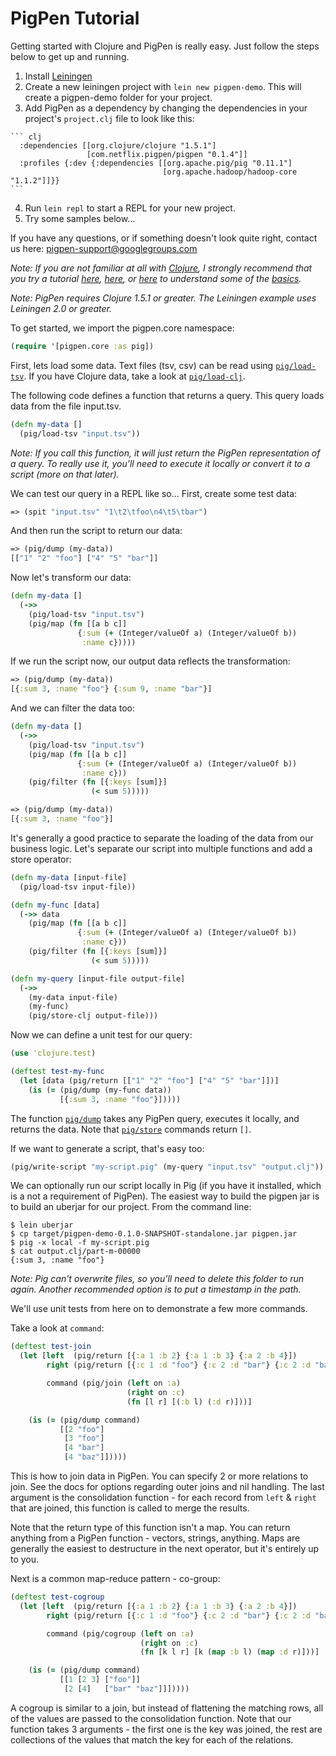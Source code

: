 # PigPen Tutorial

Getting started with Clojure and PigPen is really easy. Just follow the steps below to get up and running.

  1. Install [Leiningen](https://github.com/technomancy/leiningen#leiningen)
  2. Create a new leiningen project with `lein new pigpen-demo`. This will create a pigpen-demo folder for your project.
  3. Add PigPen as a dependency by changing the dependencies in your project's `project.clj` file to look like this:

    ``` clj
      :dependencies [[org.clojure/clojure "1.5.1"]
                     [com.netflix.pigpen/pigpen "0.1.4"]]
      :profiles {:dev {:dependencies [[org.apache.pig/pig "0.11.1"]
                                      [org.apache.hadoop/hadoop-core "1.1.2"]]}}
    ```

  4. Run `lein repl` to start a REPL for your new project.
  5. Try some samples below...

If you have any questions, or if something doesn't look quite right, contact us here: pigpen-support@googlegroups.com

_Note: If you are not familiar at all with [Clojure](http://clojure.org/), I strongly recommend that you try a tutorial [here](http://tryclj.com/), [here](http://java.ociweb.com/mark/clojure/article.html), or [here](http://learn-clojure.com/) to understand some of the [basics](http://clojure.org/cheatsheet)._

_Note: PigPen requires Clojure 1.5.1 or greater. The Leiningen example uses Leiningen 2.0 or greater._

To get started, we import the pigpen.core namespace:

``` clj
(require '[pigpen.core :as pig])
```

First, lets load some data. Text files (tsv, csv) can be read using [`pig/load-tsv`](http://netflix.github.io/PigPen/pigpen.core.html#var-load-tsv). If you have Clojure data, take a look at [`pig/load-clj`](http://netflix.github.io/PigPen/pigpen.core.html#var-load-clj).

The following code defines a function that returns a query. This query loads data from the file input.tsv.

``` clj
(defn my-data []
  (pig/load-tsv "input.tsv"))
```

_Note: If you call this function, it will just return the PigPen representation of a query. To really use it, you'll need to execute it locally or convert it to a script (more on that later)._

We can test our query in a REPL like so... First, create some test data:

``` clj
=> (spit "input.tsv" "1\t2\tfoo\n4\t5\tbar")
```

And then run the script to return our data:

``` clj
=> (pig/dump (my-data))
[["1" "2" "foo"] ["4" "5" "bar"]]
```

Now let's transform our data:

``` clj
(defn my-data []
  (->>
    (pig/load-tsv "input.tsv")
    (pig/map (fn [[a b c]]
               {:sum (+ (Integer/valueOf a) (Integer/valueOf b))
                :name c}))))
```

If we run the script now, our output data reflects the transformation:

``` clj
=> (pig/dump (my-data))
[{:sum 3, :name "foo"} {:sum 9, :name "bar"}]
```

And we can filter the data too:

``` clj
(defn my-data []
  (->>
    (pig/load-tsv "input.tsv")
    (pig/map (fn [[a b c]]
               {:sum (+ (Integer/valueOf a) (Integer/valueOf b))
                :name c}))
    (pig/filter (fn [{:keys [sum]}]
                  (< sum 5)))))

=> (pig/dump (my-data))
[{:sum 3, :name "foo"}]
```

It's generally a good practice to separate the loading of the data from our business logic. Let's separate our script into multiple functions and add a store operator:

``` clj
(defn my-data [input-file]
  (pig/load-tsv input-file))

(defn my-func [data]
  (->> data
    (pig/map (fn [[a b c]]
               {:sum (+ (Integer/valueOf a) (Integer/valueOf b))
                :name c}))
    (pig/filter (fn [{:keys [sum]}]
                  (< sum 5)))))

(defn my-query [input-file output-file]
  (->>
    (my-data input-file)
    (my-func)
    (pig/store-clj output-file)))
```

Now we can define a unit test for our query:

``` clj
(use 'clojure.test)

(deftest test-my-func
  (let [data (pig/return [["1" "2" "foo"] ["4" "5" "bar"]])]
    (is (= (pig/dump (my-func data))
           [{:sum 3, :name "foo"}]))))
```

The function [`pig/dump`](http://netflix.github.io/PigPen/pigpen.core.html#var-dump) takes any PigPen query, executes it locally, and returns the data. Note that [`pig/store`](http://netflix.github.io/PigPen/pigpen.core.html#var-store-tsv) commands return `[]`.

If we want to generate a script, that's easy too:

``` clj
(pig/write-script "my-script.pig" (my-query "input.tsv" "output.clj"))
```

We can optionally run our script locally in Pig (if you have it installed, which is a not a requirement of PigPen). The easiest way to build the pigpen jar is to build an uberjar for our project. From the command line:

```
$ lein uberjar
$ cp target/pigpen-demo-0.1.0-SNAPSHOT-standalone.jar pigpen.jar
$ pig -x local -f my-script.pig
$ cat output.clj/part-m-00000
{:sum 3, :name "foo"}
```

_Note: Pig can't overwrite files, so you'll need to delete this folder to run again. Another recommended option is to put a timestamp in the path._

We'll use unit tests from here on to demonstrate a few more commands. 

Take a look at `command`:

``` clj
(deftest test-join
  (let [left  (pig/return [{:a 1 :b 2} {:a 1 :b 3} {:a 2 :b 4}])
        right (pig/return [{:c 1 :d "foo"} {:c 2 :d "bar"} {:c 2 :d "baz"}])

        command (pig/join (left on :a)
                          (right on :c)
                          (fn [l r] [(:b l) (:d r)]))]

    (is (= (pig/dump command)
           [[2 "foo"]
            [3 "foo"]
            [4 "bar"]
            [4 "baz"]]))))
```

This is how to join data in PigPen. You can specify 2 or more relations to join. See the docs for options regarding outer joins and nil handling. The last argument is the consolidation function - for each record from `left` & `right` that are joined, this function is called to merge the results.

Note that the return type of this function isn't a map. You can return anything from a PigPen function - vectors, strings, anything. Maps are generally the easiest to destructure in the next operator, but it's entirely up to you.

Next is a common map-reduce pattern - co-group:

``` clj
(deftest test-cogroup
  (let [left  (pig/return [{:a 1 :b 2} {:a 1 :b 3} {:a 2 :b 4}])
        right (pig/return [{:c 1 :d "foo"} {:c 2 :d "bar"} {:c 2 :d "baz"}])

        command (pig/cogroup (left on :a)
                             (right on :c)
                             (fn [k l r] [k (map :b l) (map :d r)]))]

    (is (= (pig/dump command)
           [[1 [2 3] ["foo"]]
            [2 [4]   ["bar" "baz"]]]))))
```

A cogroup is similar to a join, but instead of flattening the matching rows, all of the values are passed to the consolidation function. Note that our function takes 3 arguments - the first one is the key was joined, the rest are collections of the values that match the key for each of the relations.
